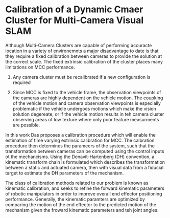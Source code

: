 # Calibration of a Dynamic Cmaer Cluster for Multi-Camera Visual SLAM

Although Multi-Camera Clusters are capable of performing accuracte
location in a variety of environemnts a major disadvantage to date is that
they require a fixed calibration between cameras to provide the solution
at the correct scale. The fixed extrinsic calibration of the cluster
places many limitations on MCC performance.


1. Any camera cluster must be recalibrated if a new configuration is
   required

2. Since MCC is fixed to the vehicle frame, the observation viewpoints of
   the cameras are highly dependent on the vehicle motion. The coupking of
   the vehicle motion and camera observation viewpoints is especially
   problematic if the vehicle undergoes motions which make the vision
   solution degereate, or if the vehicle motion results in teh camera
   cluster observing areas of low texture where only poor feature
   measurments are possible.

In this work Das proposes a calibration procedure which will enable the
estimation of time varying extrinsic calibration for MCC. The calbration
procedure then determines the parameers of the system, such that the
transformation between cameras can be computed using the control inputs ot
the mechancisms. Using the Denavit-Hartenberg (DH) convention, a kinematic
transform chain is formulated which describes the transformation between
a static and actuated camera, then with visual data from a fiducial target
to estimate the DH parameters of the mechanism.

The class of calibration methods related to our problem is known as
kinematic calibration, and seeks to refine the forward kinematic
parameters of robotic manipulators in order to improve overall end
effector positioning performance. Generally, the kinematic paramters are
optimized by comparing the motion of the end effector to the predicted
motion of the mechanism given the froward kinematic parameters and teh
joint angles.
